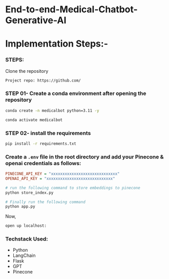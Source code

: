 # End-to-end-Medical-Chatbot-Generative-AI


# Implementation Steps:-
### STEPS:

Clone the repository

```bash
Project repo: https://github.com/
```
### STEP 01- Create a conda environment after opening the repository

```bash
conda create -n medicalbot python=3.11 -y
```

```bash
conda activate medicalbot
```


### STEP 02- install the requirements
```bash
pip install -r requirements.txt
```


### Create a `.env` file in the root directory and add your Pinecone & openai credentials as follows:

```ini
PINECONE_API_KEY = "xxxxxxxxxxxxxxxxxxxxxxxxxxxxx"
OPENAI_API_KEY = "xxxxxxxxxxxxxxxxxxxxxxxxxxxxx"
```


```bash
# run the following command to store embeddings to pinecone
python store_index.py
```

```bash
# Finally run the following command
python app.py
```

Now,
```bash
open up localhost:
```


### Techstack Used:

- Python
- LangChain
- Flask
- GPT
- Pinecone






























<!--#########################################################################################################################################-->








































<!-- # GaleMed Insights – A Gen-AI RAG-Based Medical Chatbot Using Pinecone and LLMs


![img](static/images/bookcover.png)

Credits: [The Gale Encylopedia of Medicine](https://www.academia.edu/32752835/The_GALE_ENCYCLOPEDIA_of_MEDICINE_SECOND_EDITION)


<a href="https://langchain.readthedocs.io/en/latest/">
    <img alt="LangChain" src="https://img.shields.io/badge/LangChain-FF5733?logo=langchain&logoColor=white">
</a>
<a href="https://www.groq.com/">
    <img alt="Groq" src="https://img.shields.io/badge/Groq-00BFFF?logo=groq&logoColor=white">
</a>
<a href="https://www.pinecone.io/">
    <img alt="Pinecone" src="https://img.shields.io/badge/Pinecone-3C3F4D?logo=pinecone&logoColor=white">
</a>
<a href="https://huggingface.co/">
    <img alt="Hugging Face" src="https://img.shields.io/badge/Hugging%20Face-F50057?logo=huggingface&logoColor=white">
</a>
<a href="https://github.com/">
    <img alt="GitHub" src="https://img.shields.io/badge/GitHub-181717?logo=github&logoColor=white">
</a>
<a href="https://www.python.org/">
    <img alt="Python" src="https://img.shields.io/badge/Python-3B7EAB?logo=python&logoColor=white">
</a>
<a href="https://github.com/facebookresearch/llama">
    <img alt="LLaMA" src="https://img.shields.io/badge/LLaMA-6A0DAD?logo=llama&logoColor=white">
</a>
<a href="https://huggingface.co/docs/transformers/model_doc/ctransformers">
    <img alt="CTransformers" src="https://img.shields.io/badge/CTransformers-4B0082?logo=transformers&logoColor=white">
</a>
<a href="https://pypdf.com/">
    <img alt="PyPDF" src="https://img.shields.io/badge/PyPDF-FF8C00?logo=python&logoColor=white">
</a>

---
## Project Overview
**GaleMed Insights** is an advanced medical chatbot built using a Retrieval-Augmented Generation (RAG) framework, leveraging the wealth of medical knowledge contained in The Gale Encyclopedia of Medicine, which spans over 637 pages. By combining PDF processing, semantic embedding, and vector databases, GaleMed Insights offers accurate, detailed, and user-friendly responses to medical inquiries. This makes it a valuable and accessible resource for individuals seeking trustworthy health information.

With its foundation in The Gale Encyclopedia of Medicine, GaleMed Insights ensures users can access well-researched, vetted content on a wide range of medical topics, from conditions and treatments to best healthcare practices. The chatbot empowers users to easily navigate complex medical concepts and obtain clear, relevant answers.

Link for the book: [The Gale Encylopedia of Medicine](https://www.academia.edu/32752835/The_GALE_ENCYCLOPEDIA_of_MEDICINE_SECOND_EDITION)

---

## Why Use RAG-Based Methodology Instead of Just LLMs?
Using a Retrieval-Augmented Generation (RAG) methodology offers significant advantages over traditional large language models (LLMs) alone:

#### Higher Accuracy and Reliability:
GaleMed Insights retrieves factual information directly from The Gale Encyclopedia of Medicine, ensuring that responses are factually accurate and relevant. This drastically reduces the risk of generating incorrect information (known as "hallucinations"), which is a common issue when using LLMs on their own.

#### Targeted Knowledge Base:
Instead of relying on broad datasets, GaleMed Insights focuses on a specific medical knowledge base, ensuring that users receive expert, specialized responses. This contrasts with general LLMs, which may provide superficial or irrelevant answers to health-related queries.

#### Contextual Relevance:
Through chunking and semantic embedding, GaleMed Insights retrieves the most relevant information while maintaining the necessary context, which leads to clearer and more coherent responses tailored to the user's needs.

#### Efficient Memory Management:
Dividing the text into chunks avoids running into token limits of LLMs, allowing the model to process large documents effectively without losing important details from the encyclopedia.

#### Improved User Experience:
With precise, well-formatted responses, GaleMed Insights enhances the readability and accessibility of complex medical information, making it easier for users to understand and act on the information provided.

---
## Why This Project?
The GaleMed Insights project is designed to address the growing need for reliable, accurate, and accessible medical information. In a world where misinformation spreads easily, especially on health-related topics, GaleMed Insights offers a trusted source of knowledge from The Gale Encyclopedia of Medicine. Key reasons for developing this project include:

#### Improving Health Literacy:
GaleMed Insights empowers individuals to make informed decisions about their health by providing clear and factual medical information.

#### Supporting Healthcare Professionals:
The chatbot serves as a quick reference tool for healthcare providers, giving them rapid access to accurate medical information to assist in patient care.

#### Easy Knowledge Base Updates:
As medical knowledge evolves, GaleMed Insights can easily be updated with new data, ensuring the chatbot remains current and provides the latest medical insights.

---
## Steps: 

![img](static/images/rag_image.png)

Credits: [EagerWorks](https://eagerworks.com/blog/retrieval-augmented-generation)

### Document Reading with PyPDF:
The project utilizes the pyPDF library to read and extract data from The Gale Encyclopedia of Medicine. This library efficiently handles large documents, facilitating the structured extraction of valuable medical information.

```python
def load_pdf(data):
    loader = DirectoryLoader(data,
                    glob="*.pdf",
                    loader_cls=PyPDFLoader)
    
    documents = loader.load()

    return documents

```

### Data Chunking:
After extracting the data, it is crucial to divide the information into manageable chunks. Chunking helps to:

- Improve retrieval efficiency by enabling quick access to relevant sections.

- Enhance context provided in responses, allowing the model to generate more meaningful answers.

- Mitigate issues related to the maximum token limits of language models by ensuring that only concise and relevant information is processed at any given time.

We also use overlap to keep in the context of these chunks

```python
def text_split(extracted_data):
    text_splitter = RecursiveCharacterTextSplitter(chunk_size = 500, chunk_overlap = 20)
    text_chunks = text_splitter.split_documents(extracted_data)

    return text_chunks
```

### Creating Semantic Embeddings:

- To facilitate meaningful queries and responses, we employ the HuggingFaceEmbeddings model (sentence-transformers/all-MiniLM-L6-v2).

![img](static/images/huggingface.png)
Credits: [Hugging Face](https://discuss.huggingface.co/t/get-word-embeddings-from-transformer-model/6929)

- This model generates semantic embeddings, which capture the context and meaning of the text beyond surface-level words.  These embeddings enable GaleMed to comprehend user queries more effectively and retrieve the most relevant information.

```python

def download_hugging_face_embeddings():
    embeddings = HuggingFaceEmbeddings(model_name="sentence-transformers/all-MiniLM-L6-v2")
    return embeddings

```

### Building a Vector Database with Pinecone:

![img](static/images/pinecone.jpeg)
![img](static/images/pinecone-ogimage.jpg)
Credits:[Pinecone](https://www.pinecone.io/)

- The next step involves creating a vector database using Pinecone. 

- Then we load the chunked and embedded data into Pinecone, establishing a knowledge base that can efficiently manage user queries by identifying similar vectors and retrieving pertinent information.

![img](static/images/pinecodeupload.png)

```python
#Initializing index name and the Pinecone

os.environ["PINECONE_API_KEY"] = "Your-Pinecone-API-Key"

index_name="medical-vector"

# Initialize Pinecone with optional parameters
try:
    pc = Pinecone(
        api_key=os.environ.get("PINECONE_API_KEY"),
        proxy_url=None,            # Example optional parameter
        proxy_headers=None,        # Example optional parameter
        ssl_ca_certs=None,        # Example optional parameter
        ssl_verify=True,  # Example optional parameter, usually set to True
    )
    
    # Check if the index exists
    indexes = pc.list_indexes()  # List of index names
    index_names = indexes.names()  # Get only the names of the indexes

    if index_name not in index_names:
        print(f'{index_name} does not exist')
        # Change the following line to create the index of your choice
        pc.create_index(
             name=index_name,
             dimension=384,
             metric="cosine",
             spec=ServerlessSpec(
                 cloud="aws",
                 region="us-east-1"
             )
         )
    else:
        print(f'{index_name} exists.')

    # Connect to the existing index
    index = pc.Index(index_name)

except Exception as e:
    print(f"An error occurred while checking indexes: {e}")

# Embedding the text chunks and storing them in Pinecone
try:
    docsearch = LangchainPinecone.from_texts(
        texts=[t.page_content for t in text_chunks],  # Assuming `text_chunks` is a list of text splits
        embedding=embeddings,  # Embedding model instance
        index_name=index_name
    )
except Exception as e:
    print(f"An error occurred while creating embeddings: {e}")

```

### Testing Queries:
Once the knowledge base is established, we conduct test queries to evaluate the performance of GaleMed. This testing phase ensures that the chatbot retrieves accurate and relevant information effectively, confirming the effectiveness of the RAG approach.

As you can see it does fetch relevant information for the first three except the fourth which we will handle as well

![img](static/images/test1.png)
![img](static/images/test2.png)
![img](static/images/test3.png)
![img](static/images/test4.png)


### Utilizing LLM for Response Formatting:

![img](static/images/llama-2-7b.jpg)

Credits: [Medium](https://medium.com/@dmitri.mahayana/creating-virtual-assistance-using-with-llama-2-7b-chat-model-9f693c8250ee)

To enhance the clarity and readability of the information returned to users, we utilize a large language model (LLM) based on the LLaMA architecture (CTransformers). This offline version processes the extracted data and formats it into coherent responses, making complex medical information accessible and understandable.

- First we use an offline model [Llama-2-7b](https://huggingface.co/TheBloke/Llama-2-7B-Chat-GGML)

- We then realised it takes a lot of time for us to get a response from these LLMs since not everyone usually have dedicated GPUs that these LLMs require
- Thus, it would be better to use LLM API
- For that we use any LLM Api but we went ahead and used the one at Groq
- We utilized **llama3-groq-70b-8192-tool-use-preview**
- The results were quick and effective
- The response for "I have pain in my head" was

LLM output:
![img](static/images/llmoutput.png)

- It also ensure that it gives us a response only from the Gale Encylopedia mentioning "GB20" and the "yintang" points as well

Content from the book:
![img](static/images/bookscreenshot.png)

Compared to ChatGPT Response:
![img](static/images/chatGPTresponseforheadache.png)

- Clearly our model with the Gale Encylopedia offers key inferences we wouldn't have gotten from general LLM models like ChatGPT

- Further we also handled cases where the query and the results got from the vector DB are not relevant.

### Flask Application Development:

![img](static/images/Flask_logo.svg)

Credits: [Flask](https://flask.palletsprojects.com/en/3.0.x/)

Finally, we aim to develop a Flask web application that serves as the interface for GaleMed. This application will allow users to interact with the chatbot seamlessly, posing questions and receiving comprehensive answers based on the medical encyclopedia.

![img](static/images/screenshot1.png)
![img](static/images/screenshot2.png)
![img](static/images/screenshot3.png)
![img](static/images/screenshot4.png)
![img](static/images/screenshot5.png)
![img](static/images/screenshot6.png)


---
## Real-World Use Cases of RAG Methodology in Other Fields
This RAG-based approach is not only useful in healthcare but also has real-world applications in various fields, such as:

#### Legal Industry:
Legal research chatbots can use RAG to pull up relevant laws, precedents, and case summaries from specific legal databases, providing accurate and contextual legal advice.

#### Customer Support:
Companies can use RAG to power customer service bots that retrieve relevant product information and troubleshooting steps from their internal knowledge bases, enhancing customer experience with quicker and more accurate responses.

#### Education:
RAG-based educational bots can assist students by providing targeted explanations and detailed answers based on textbooks, enhancing their learning experiences.

#### Technical Documentation:
Tech companies can use RAG to help engineers and developers quickly retrieve information from large technical manuals or knowledge bases to solve problems efficiently.

---

By using a RAG framework such as GaleMed Insights, we can enable and ensure that users get precise, relevant information from a trusted source, improving the overall accuracy and reliability of responses across various industries.



# How to run?
### STEPS:

Clone the repository

```bash
Project repo: https://github.com/pramodkondur/GaleMed-Insights-GenAI-RAG
```
### STEP 01- Create a conda environment after opening the repository

```bash
conda create -n medicalbot python=3.11 -y
```

```bash
conda activate medicalbot
```


### STEP 02- install the requirements
```bash
pip install -r requirements.txt
```


### STEP 03 - APIs
Create Pinecone, Groq account and API

https://www.pinecone.io

https://groq.com

### STEP 04 - Create a `.env` file 

Create a '.env; file in the root directory and add your Pinecone & openai credentials as follows:

```ini
PINECONE_API_KEY = "xxxxxxxxxxxxxxxxxxxxxxxxxxxxx"
OPENAI_API_KEY = "xxxxxxxxxxxxxxxxxxxxxxxxxxxxx"
```

### STEP 05 - Run the function to store values into the Pincecone DB

```bash
# run the following command to store embeddings to pinecone
python store_index.py
```
### STEP 06 - Run the Flask App

```bash
# Finally run the following command
python app.py
```

Now,
```bash
open up localhost:
```



 -->
